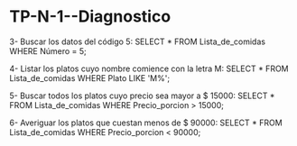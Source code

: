 ﻿# TP-N-1--Diagnostico

3- Buscar los datos del código 5: 
SELECT * FROM Lista_de_comidas WHERE Número = 5;

4- Listar los platos cuyo nombre comience con la letra M: 
SELECT * FROM Lista_de_comidas WHERE Plato LIKE 'M%';

5- Buscar todos los platos cuyo precio sea mayor a $ 15000: 
SELECT * FROM Lista_de_comidas WHERE Precio_porcion > 15000;

6- Averiguar los platos que cuestan menos de $ 90000: 
SELECT * FROM Lista_de_comidas WHERE Precio_porcion < 90000;
